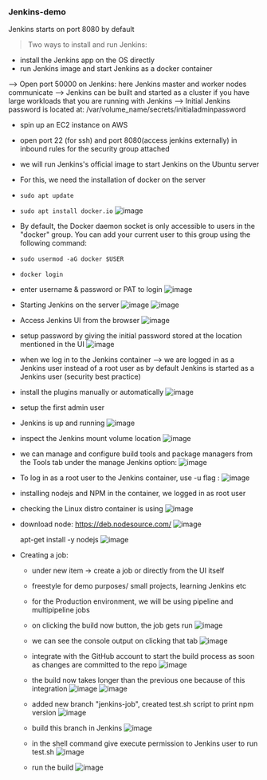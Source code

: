 ### Jenkins-demo

 Jenkins starts on port 8080 by default
 
 > Two ways to install and run Jenkins: 
  - install the Jenkins app on the OS directly
  - run Jenkins image and start Jenkins as a docker container

 --> Open port 50000 on Jenkins: here Jenkins master and worker nodes communicate
 --> Jenkins can be built and started as a cluster if you have large workloads that you are running with Jenkins
 --> Initial Jenkins password is located at: /var/volume_name/secrets/initialadminpassword

  - spin up an EC2 instance on AWS
  - open port 22 (for ssh) and port 8080(access jenkins externally) in inbound rules for the security group attached
  - we will run Jenkins's official image to start Jenkins on the Ubuntu server
    
  - For this, we need the installation of docker on the server
  - `sudo apt update`
  - `sudo apt install docker.io`
    ![image](https://github.com/hemu07/Jenkins-demo/assets/90203539/99c93d15-0b45-4d36-bcda-8886b79e6c9d)
    
  - By default, the Docker daemon socket is only accessible to users in the "docker" group. You can add your current user to this group using the following command:
  - `sudo usermod -aG docker $USER`
  - `docker login`
  - enter username & password or PAT to login
    ![image](https://github.com/hemu07/Jenkins-demo/assets/90203539/33abb65a-099e-426e-bd57-c91978f45ca5)
    
  - Starting Jenkins on the server
    ![image](https://github.com/hemu07/Jenkins-demo/assets/90203539/735ff21e-a5b3-4e5b-a945-bd80a52d8062)
    ![image](https://github.com/hemu07/Jenkins-demo/assets/90203539/fa3361bd-1647-4913-9292-ecc2ed9122cf)

  - Access Jenkins UI from the browser
    ![image](https://github.com/hemu07/Jenkins-demo/assets/90203539/8446bafc-b637-489e-ae95-2dcbe9f5cf15)
 
  - setup password by giving the initial password stored at the location mentioned in the UI
    ![image](https://github.com/hemu07/Jenkins-demo/assets/90203539/2a01d301-82c4-49dd-b20a-0c23406ebbe5)

  - when we log in to the Jenkins container --> we are logged in as a Jenkins user instead of a root user as by default Jenkins is started as a Jenkins user (security best practice)
    
  - install the plugins manually or automatically
    ![image](https://github.com/hemu07/Jenkins-demo/assets/90203539/7c494c78-53a2-444d-9afd-b90dafaa2a7a)

  - setup the first admin user
  - Jenkins is up and running
    ![image](https://github.com/hemu07/Jenkins-demo/assets/90203539/6bcd11bb-0f97-447e-8b58-18f869107b8e)

  - inspect the Jenkins mount volume location
    ![image](https://github.com/hemu07/Jenkins-demo/assets/90203539/9facf09a-3f89-4880-a523-3740193725a3)

  - we can manage and configure build tools and package managers from the Tools tab under the manage Jenkins option:
    ![image](https://github.com/hemu07/Jenkins-demo/assets/90203539/9aae14da-4fec-467d-b77e-fde955562dc1)

  - To log in as a root user to the Jenkins container, use -u flag :
    ![image](https://github.com/hemu07/Jenkins-demo/assets/90203539/78d77032-b35c-408d-a321-333c588aff00)
    
  - installing nodejs and NPM in the container, we logged in as root user
  - checking the Linux distro container is using
    ![image](https://github.com/hemu07/Jenkins-demo/assets/90203539/bf7a7682-e13e-48d8-825b-92fc53ac28fc)

  - download node: https://deb.nodesource.com/
    ![image](https://github.com/hemu07/Jenkins-demo/assets/90203539/6354baa0-a8d5-47ea-aaba-c237c9c89dda)

    apt-get install -y nodejs
    ![image](https://github.com/hemu07/Jenkins-demo/assets/90203539/b81d645d-59c5-405f-a1ff-14316aecc078)

  - Creating a job:
     - under new item -> create a job or directly from the UI itself
     - freestyle for demo purposes/ small projects, learning Jenkins etc
     - for the Production environment, we will be using pipeline and multipipeline jobs
     - on clicking the build now button, the job gets run
       ![image](https://github.com/hemu07/Jenkins-demo/assets/90203539/cff0e8b0-d9ce-49d5-a646-96fdaba0fad4)
     - we can see the console output on clicking that tab
       ![image](https://github.com/hemu07/Jenkins-demo/assets/90203539/b8f3dd28-9cbc-437d-8519-74173c4ad79c)
     - integrate with the GitHub account to start the build process as soon as changes are committed to the repo
       ![image](https://github.com/hemu07/Jenkins-demo/assets/90203539/e85cd60c-9dd0-43db-91ce-980d38d8321a)
     - the build now takes longer than the previous one because of this integration
       ![image](https://github.com/hemu07/Jenkins-demo/assets/90203539/64282678-557c-4d01-b929-64dceabd0f69)
       ![image](https://github.com/hemu07/Jenkins-demo/assets/90203539/79e8bcdf-e948-4a1b-af37-aa5970727bb0)

     - added new branch "jenkins-job", created test.sh script to print npm version
       ![image](https://github.com/hemu07/Jenkins-demo/assets/90203539/aced8685-535b-462b-b226-26ebedfbeb40)

     - build this branch in Jenkins
       ![image](https://github.com/hemu07/Jenkins-demo/assets/90203539/dd95a084-565c-4d74-9cd8-17f0419342a5)
     - in the shell command give execute permission to Jenkins user to run test.sh
       ![image](https://github.com/hemu07/Jenkins-demo/assets/90203539/b74b13f3-0065-4593-b4bf-0cf6c8ffc645)
     - run the build
       ![image](https://github.com/hemu07/Jenkins-demo/assets/90203539/1e1760a1-7dfe-4506-9b02-e9013b714c64)


    

